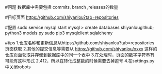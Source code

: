 #问题
数据库中需要包括 commits, branch ,releases的数量

#目标页面
https://github.com/shiyanlou?tab=repositories

#配置
sudo service mysql start
mysql > create databases shiyanlougithub;
python3 models.py
sudo pip3 mysqlclient sqlalchemy

#tips
1.仓库名称和更新信息从https://github.com/shiyanlou?tab=repositories 页面获取
2.其他的提交信息等需要从 https://github.com/shiyanlou/xxxx 这样的仓库页面获取并存储到数据库中的同一个表中
3.在处理时，页面的数字字符串有可能有这种形式 2,412，所以在转化成整数的时候需要去掉逗号
4.在settings.py中关闭robots